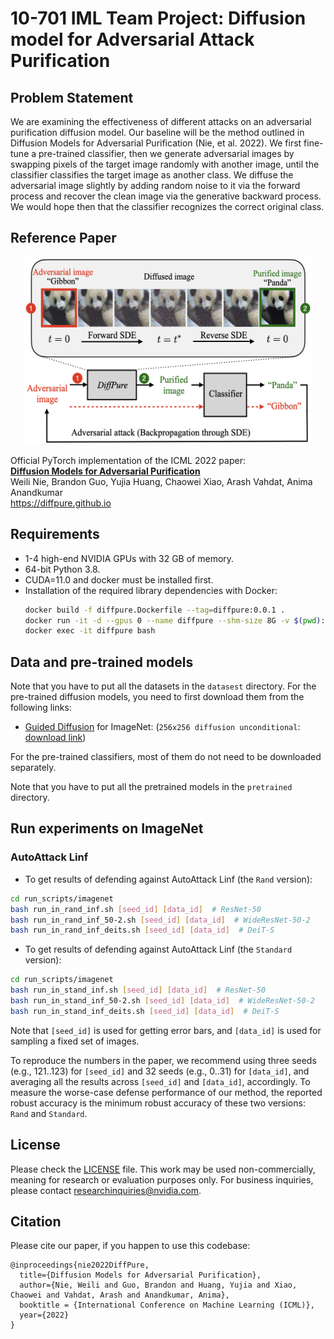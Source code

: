 # 10-701 IML Team Project: Diffusion model for Adversarial Attack Purification

## Problem Statement

We are examining the effectiveness of different attacks on an adversarial purification diffusion model. Our baseline will be the method outlined in Diffusion Models for Adversarial Purification (Nie, et al. 2022). We first fine-tune a pre-trained classifier, then we generate adversarial images by swapping pixels of the target image randomly with another image, until the classifier classifies the target image as another class. We diffuse the adversarial image slightly by adding random noise to it via the forward process and recover the clean image via the generative backward process. We would hope then that the classifier recognizes the correct original class.

## Reference Paper
<p align="center">
  <img width="460" height="300" src="./assets/teaser_v7.jpeg">
</p>

Official PyTorch implementation of the ICML 2022 paper:<br>
**[Diffusion Models for Adversarial Purification](https://arxiv.org/abs/2205.07460)**
<br>
Weili Nie, Brandon Guo, Yujia Huang, Chaowei Xiao, Arash Vahdat, Anima Anandkumar<br>
https://diffpure.github.io <br>

## Requirements

- 1-4 high-end NVIDIA GPUs with 32 GB of memory.
- 64-bit Python 3.8.
- CUDA=11.0 and docker must be installed first.
- Installation of the required library dependencies with Docker:
    ```bash
    docker build -f diffpure.Dockerfile --tag=diffpure:0.0.1 .
    docker run -it -d --gpus 0 --name diffpure --shm-size 8G -v $(pwd):/workspace -p 5001:6006 diffpure:0.0.1
    docker exec -it diffpure bash
    ```

## Data and pre-trained models
Note that you have to put all the datasets in the `datasest` directory.
For the pre-trained diffusion models, you need to first download them from the following links:
- [Guided Diffusion](https://github.com/openai/guided-diffusion) for
  ImageNet: (`256x256 diffusion unconditional`: [download link](https://openaipublic.blob.core.windows.net/diffusion/jul-2021/256x256_diffusion_uncond.pt))

For the pre-trained classifiers, most of them do not need to be downloaded separately.

Note that you have to put all the pretrained models in the `pretrained` directory.


## Run experiments on ImageNet

### AutoAttack Linf

- To get results of defending against AutoAttack Linf (the `Rand` version):

```bash
cd run_scripts/imagenet
bash run_in_rand_inf.sh [seed_id] [data_id]  # ResNet-50
bash run_in_rand_inf_50-2.sh [seed_id] [data_id]  # WideResNet-50-2
bash run_in_rand_inf_deits.sh [seed_id] [data_id]  # DeiT-S
```

- To get results of defending against AutoAttack Linf (the `Standard` version):

```bash
cd run_scripts/imagenet
bash run_in_stand_inf.sh [seed_id] [data_id]  # ResNet-50
bash run_in_stand_inf_50-2.sh [seed_id] [data_id]  # WideResNet-50-2
bash run_in_stand_inf_deits.sh [seed_id] [data_id]  # DeiT-S
```

Note that `[seed_id]` is used for getting error bars, and `[data_id]` is used for sampling a fixed set of images.

To reproduce the numbers in the paper, we recommend using three seeds (e.g., 121..123) for `[seed_id]` and 32 seeds
(e.g., 0..31) for `[data_id]`, and averaging all the results across `[seed_id]` and `[data_id]`, accordingly.
To measure the worse-case defense performance of our method, the reported robust accuracy is the minimum robust accuracy
of these two versions: `Rand` and `Standard`.



## License

Please check the [LICENSE](LICENSE) file. This work may be used non-commercially, meaning for research or evaluation
purposes only. For business inquiries, please contact
[researchinquiries@nvidia.com](mailto:researchinquiries@nvidia.com).

## Citation

Please cite our paper, if you happen to use this codebase:

```
@inproceedings{nie2022DiffPure,
  title={Diffusion Models for Adversarial Purification},
  author={Nie, Weili and Guo, Brandon and Huang, Yujia and Xiao, Chaowei and Vahdat, Arash and Anandkumar, Anima},
  booktitle = {International Conference on Machine Learning (ICML)},
  year={2022}
}
```

